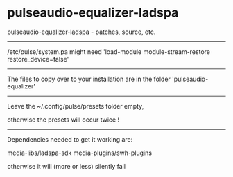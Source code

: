 # pulseaudio-equalizer-ladspa
pulseaudio-equalizer-ladspa - patches, source, etc.

--------------------------------------------------------------------------------------

/etc/pulse/system.pa
might need 'load-module module-stream-restore restore_device=false'

--------------------------------------------------------------------------------------

The files to copy over to your installation are in the folder 'pulseaudio-equalizer'

--------------------------------------------------------------------------------------

Leave the ~/.config/pulse/presets folder empty,

otherwise the presets will occur twice !

--------------------------------------------------------------------------------------

Dependencies needed to get it working are:

media-libs/ladspa-sdk
media-plugins/swh-plugins

otherwise it will (more or less) silently fail
